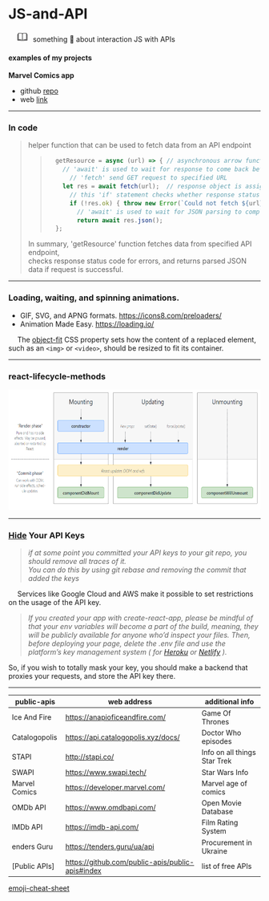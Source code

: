 # JS-and-API
&emsp;  <img src="https://github.com/SKindij/SKindij/blob/main/animation/Book.gif" title="Book" alt="Book" width="20" height="20"/>&ensp; 
something :dragon: about interaction JS with APIs

#### examples of my projects

**Marvel Comics app**
* github [repo](https://github.com/SKindij/JS-and-API-practice/tree/main/marvel)
* web [link](https://marvel.maxkin.xyz/)

___

### In code 

> helper function that can be used to fetch data from an API endpoint
> > ```javascript  
> >   getResource = async (url) => { // asynchronous arrow function that takes in a url parameter
> >     // 'await' is used to wait for response to come back before moving on to next line of code
> >       // 'fetch' send GET request to specified URL
> >     let res = await fetch(url);  // response object is assigned to 'res' variable
> >       // this 'if' statement checks whether response status code is not in 200-299 range
> >       if (!res.ok) { throw new Error(`Could not fetch ${url}, status: ${res.status}`); } 
> >         // 'await' is used to wait for JSON parsing to complete before returning data
> >         return await res.json();
> >   };
> > ```
> In summary, 'getResource' function fetches data from specified API endpoint,<br> 
>   checks response status code for errors, and returns parsed JSON data if request is successful.
___

### Loading, waiting, and spinning animations.
* GIF, SVG, and APNG formats. https://icons8.com/preloaders/
* Animation Made Easy. https://loading.io/

&emsp;  The [object-fit](https://developer.mozilla.org/en-US/docs/Web/CSS/object-fit) CSS property sets how the content of a replaced element, such as an ``<img>`` or ``<video>``, should be resized to fit its container.



___

### react-lifecycle-methods
<div>
  <img src="https://github.com/SKindij/SKindij/blob/main/recources/react-lifecycle-methods.jpg" 
    title="react-lifecycle-method" alt="react-lifecycle-method" width="640" height="240"/>  
</div> 





___

### [Hide](https://betterprogramming.pub/how-to-hide-your-api-keys-c2b952bc07e6) Your API Keys
> _if at some point you committed your API keys to your git repo, you should remove all traces of it. \
> You can do this by using git rebase and removing the commit that added the keys_

&emsp; Services like Google Cloud and AWS make it possible to set restrictions on the usage of the API key.

> _If you created your app with create-react-app, please be mindful of that your env variables will become a part of the build, meaning, they will be publicly available for anyone who’d inspect your files. Then, before deploying your page, delete the .env file and use the platform’s key management system ( for [Heroku](https://www.heroku.com/) or [Netlify](https://www.netlify.com/) )._


So, if you wish to totally mask your key, you should make a backend that proxies your requests, and store the API key there.





___

|     public-apis         |      web address          | additional info              |
|-------------------------|---------------------------|------------------------------|
| Ice And Fire  | https://anapioficeandfire.com/      | Game Of Thrones              |
| Catalogopolis | https://api.catalogopolis.xyz/docs/ | Doctor Who episodes          |
| STAPI         | http://stapi.co/                    | Info on all things Star Trek |
| SWAPI         | https://www.swapi.tech/             | Star Wars Info               |
| Marvel Comics | https://developer.marvel.com/       | Marvel age of comics         |
| OMDb API      | https://www.omdbapi.com/            | Open Movie Database          |
| IMDb API      | https://imdb-api.com/               | Film Rating System           |
| enders Guru   | https://tenders.guru/ua/api         | Procurement in Ukraine       |
[Public APIs]   | https://github.com/public-apis/public-apis#index | list of free APIs |

[emoji-cheat-sheet](https://github.com/ikatyang/emoji-cheat-sheet/blob/master/README.md)
